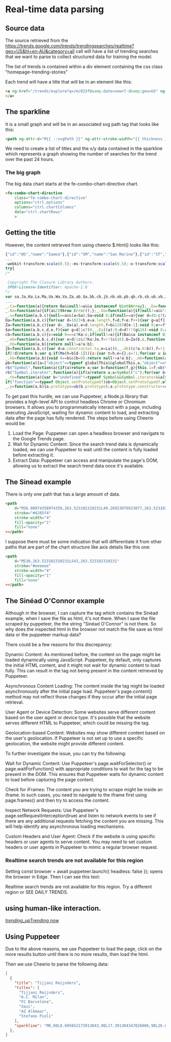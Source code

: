 # Real-time data parsing

## Source data

The source retrieved from the https://trends.google.com/trends/trendingsearches/realtime?geo=US&hl=en-AU&category=all call will have a list of trending searches that we want to parse to collect structured data for training the model.

The list of trends is contained within a div element containing the  css class "homepage-trending-stories"

Each trend will have a title that will be in an element like this:

```html
<a ng-href="/trends/explore?q=/m/023fb&amp;date=now+7-d&amp;geo=US" ng-attr-title="{{::titlePart.hoverMessage}}" track="['Trending Searches ' + ctrl.currentFeedItemType, 'click', 'item title: ' + titlePart.text]" href="/trends/explore?q=/m/023fb&amp;date=now+7-d&amp;geo=US" title="Explore Chelsea F.C.">Chelsea F.C.
</a>
```

## The sparkline

It is a small graph and will be in an associated svg path tag that looks like this:

```html
<path ng-attr-d="M{{ ::svgPath }}" ng-attr-stroke-width="{{ thickness }}" stroke="#4284f3" vector-effect="non-scaling-stroke" d="M0,98L8.695652173913043,98L17.391304347826086,98L26.08695652173913,99L34.78260869565217,99L43.47826086956522,99L52.17391304347826,99L60.86956521739131,99L69.56521739130434,97L78.26086956521739,96L86.95652173913044,95L95.65217391304348,96L104.34782608695652,95L113.04347826086956,95L121.73913043478262,95L130.43478260869566,94L139.1304347826087,93L147.82608695652172,93L156.52173913043478,91L165.2173913043478,87L173.91304347826087,45L182.6086956521739,0L191.30434782608697,24L200,6" stroke-width="2"></path>
```

We need to create a list of titles and the x/y data contained in the sparkline which represents a graph showing the number of searches for the trend over the past 24 hours.

### The big graph

The big data chart starts at the fe-combo-chart-directive chart.

```html
<fe-combo-chart-directive
    class="fe-combo-chart-directive"
    options="ctrl.options"
    columns="ctrl.chartColumns"
    data="ctrl.chartRows"
    >
```

## Getting the title

<div class="feed-item-header

<div class="details">
    <div class="details-top">
        <div class="title"

However, the content retrieved from using cheerio $.html() looks like this:

```js
{"id":"WS","name":"Samoa"},{"id":"SM","name":"San Marino"},{"id":"ST","name":"São Tomé \u0026 Príncipe"},{"id":"SA","name":"Saudi Arabia"},{"id":"SN","name":"Senegal"},{"id":"RS","name":"Serbia"},{"id":"SC","name":"Seychelles"},{"id":"SL","name":"Sierra Leone"},{"id":"SG","name":"Singapore"},{"id":"SX","name":"Sint Maarten"},{"id":"SK","name":"Slovakia"},{"id":"SI","name":"Slovenia"},{"id":"SB","name":"Solomon Islands"},{"id":"SO","name":"Somalia"},{"id":"ZA","name":"South Africa"},{"id":"GS","name":"South Georgia \u0026 South Sandwich Islands"},{"id":"KR","name":"South Korea"},{"id":"SS","name":"South Sudan"},{"id":"ES","name":"Spain"},{"id":"LK","name":"Sri Lanka"},{"id":"SH","name":"St Helena"},{"id":"PM","name":"St Pierre \u0026 Miquelon"},{"id":"BL","name":"St. Barthélemy"},{"id":"KN","name":"St. Kitts \u0026 Nevis"},{"id":"LC","name":"St. Lucia"},{"id":"MF","name":"St. Martin"},{"id":"VC","name":"St. Vincent \u0026 Grenadines"},{"id":"SD","name":"Sudan"},{"id":"SR","name":"Suriname"},{"id":"SJ","name":"Svalbard \u0026 Jan Mayen"},{"id":"SE","name":"Sweden"},{"id":"CH","name":"Switzerland"},{"id":"SY","name":"Syria"},{"id":"TW","name":"Taiwan"},{"id":"TJ","name":"Tajikistan"},{"id":"TZ","name":"Tanzania"},{"id":"TH","name":"Thailand"},{"id":"TL","name":"Timor-Leste"},{"id":"TG","name":"Togo"},{"id":"TK","name":"Tokelau"},{"id":"TO","name":"Tonga"},{"id":"TT","name":"Trinidad \u0026 Tobago"},{"id":"TN","name":"Tunisia"},{"id":"TR","name":"Türkiye"},{"id":"TM","name":"Turkmenistan"},{"id":"TC","name":"Turks \u0026 Caicos Islands"},{"id":"TV","name":"Tuvalu"},{"id":"UG","name":"Uganda"},{"id":"UA","name":"Ukraine"},{"id":"AE","name":"United Arab Emirates"},{"id":"GB","name":"United Kingdom"},{"id":"US","name":"United States"},{"id":"UY","name":"Uruguay"},{"id":"UM","name":"US Outlying Islands"},{"id":"VI","name":"US Virgin Islands"},{"id":"UZ","name":"Uzbekistan"},{"id":"VU","name":"Vanuatu"},{"id":"VA","name":"Vatican City"},{"id":"VE","name":"Venezuela"},{"id":"VN","name":"Vietnam"},{"id":"WF","name":"Wallis \u0026 Futuna"},{"id":"EH","name":"Western Sahara"},{"id":"YE","name":"Yemen"},{"id":"ZM","name":"Zambia"},{"id":"ZW","name":"Zimbabwe"}]; var localePicker = {"en_US":"English (United States)","en_GB":"English (United kingdom)","ar":"العربية","iw":"עברית","zh_CN":"中文（中国）","zh_TW":"中文（台灣）"}; var catPicker = [{"id":"all","name":"All categories"},{"id":"b","name":"Business"},{"id":"e","name":"Entertainment"},{"id":"m","name":"Health"},{"id":"t","name":"Sci/Tech"},{"id":"s","name":"Sports"},{"id":"h","name":"Top stories"}]; var weekPicker = [{"id":"2023-07-25","name":"Tue, 25 July"},{"id":"2023-07-24","name":"Mon, 24 July"},{"id":"2023-07-23","name":"Sun, 23 July"},{"id":"2023-07-22","name":"Sat, 22 July"},{"id":"2023-07-21","name":"Fri, 21 July"},{"id":"2023-07-20","name":"Thu, 20 July"},{"id":"2023-07-19","name":"Wed, 19 July"},{"id":"2023-07-18","name":"Tue, 18 July"},{"id":"2023-07-17","name":"Mon, 17 July"}]; var locale = 'en-AU'; var xsrfToken = "xsrfToken"; var analyticsAccount = 'UA-4401283-1'; var tagManagerAccount = 'G-VWZPXDNJJB'; var userEmail = ''; var gvizMapDomain = ''; var electionsPresidentStoryId = 'election2016'; var electionsVpStoryId = 'election2016vp'; var electionsTicketStoryId = 'election2016ticket'; var useTremoloTheme =  true ; var serpLinkInExplore =  true ; var serpLinkInFeeds =  true ; var uxrSurveyLink = ''; var uxrSurveyLinkSupportedLanguages = ''; var yearInSearchVideoEmbedUrls = {"2010":{"default":"https://www.youtube.com/embed/F0QXB5pw2qE"},"2011":{"default":"https://www.youtube.com/embed/SAIEamakLoY"},"2012":{"default":"https://www.youtube.com/embed/xY_MUB8adEQ"},"2013":{"default":"https://www.youtube.com/embed/Lv-sY_z8MNs"},"2014":{"default":"https://www.youtube.com/embed/DVwHCGAr_OE"},"2015":{"default":"https://www.youtube.com/embed/q7o7R5BgWDY"},"2016":{"default":"https://www.youtube.com/embed/KIViy7L_lo8","ID":"https://www.youtube.com/embed/3p4jGy5HTOc","RU":"https://www.youtube.com/embed/vYqn8bJbHgQ"},"2017":{"default":"https://www.youtube.com/embed/vI4LHl4yFuo","RU":"https://www.youtube.com/embed/5S70pF8TyDU"},"2018":{"default":"https://www.youtube.com/embed/6aFdEhEZQjE","ID":"https://www.youtube.com/embed/-yPJzReKuJ0","MY":"https://www.youtube.com/embed/ri0xR8LhQHY","PH":"https://www.youtube.com/embed/YejLxl8Tk2k","VN":"https://www.youtube.com/embed/e5x9hUuOkIo"},"2019":{"default":"https://www.youtube.com/embed/ZRCdORJiUgU","RU":"https://www.youtube.com/embed/n4MlDA5GYvk"},"2020":{"default":"https://www.youtube.com/embed/rokGy0huYEA","AU":"https://www.youtube.com/embed/yih2fQ14rPY","BE":"https://www.youtube.com/embed/Ho2039o9khs","BO":"https://www.youtube.com/embed/d5ZzM-4mF8w","BR":"https://www.youtube.com/embed/EeLO2gFDYqA","CL":"https://www.youtube.com/embed/d5ZzM-4mF8w","CO":"https://www.youtube.com/embed/d5ZzM-4mF8w","CR":"https://www.youtube.com/embed/d5ZzM-4mF8w","DK":"https://www.youtube.com/embed/UYDZH8rv0WI","DO":"https://www.youtube.com/embed/d5ZzM-4mF8w","EC":"https://www.youtube.com/embed/d5ZzM-4mF8w","FI":"https://www.youtube.com/embed/yDs2Chd8ut0","GB":"https://www.youtube.com/embed/0DHMhd3mZOk","GT":"https://www.youtube.com/embed/d5ZzM-4mF8w","HN":"https://www.youtube.com/embed/d5ZzM-4mF8w","ID":"https://www.youtube.com/embed/XZH9HcyAlng","JP":"https://www.youtube.com/embed/I-m7_BbBKGs","MX":"https://www.youtube.com/embed/d5ZzM-4mF8w","MY":"https://www.youtube.com/embed/V1Wp_QH1AhU","NI":"https://www.youtube.com/embed/d5ZzM-4mF8w","NL":"https://www.youtube.com/embed/q6apJhfnBGs","NO":"https://www.youtube.com/embed/olDEEz3Uuvg","NZ":"https://www.youtube.com/embed/6NWldBA6K-0","PA":"https://www.youtube.com/embed/d5ZzM-4mF8w","PE":"https://www.youtube.com/embed/d5ZzM-4mF8w","PH":"https://www.youtube.com/embed/HuhA3vH9jf0","PK":"https://www.youtube.com/embed/GmBSIfrvFLM","PR":"https://www.youtube.com/embed/d5ZzM-4mF8w","PY":"https://www.youtube.com/embed/d5ZzM-4mF8w","RU":"https://www.youtube.com/embed/5Y62GFwVszI","SE":"https://www.youtube.com/embed/nMGKjyGRRNs","SG":"https://www.youtube.com/embed/qvs5UEAvwBI","SV":"https://www.youtube.com/embed/d5ZzM-4mF8w","TH":"https://www.youtube.com/embed/YMvVwf6cRl8","UY":"https://www.youtube.com/embed/d5ZzM-4mF8w","VE":"https://www.youtube.com/embed/d5ZzM-4mF8w","VN":"https://www.youtube.com/embed/-G1zl73ZmFk"},"2021":{"default":"https://www.youtube.com/embed/EqboAI-Vk-U"},"2022":{"default":"https://www.youtube.com/embed/4WXs3sKu41I"}}; var yearInSearchBannerImgUrls = {"2010":"https://ssl.gstatic.com/trends_tpt/b7e45979ab40fcc915ac71069501a1a1f8c54fca5e1751a1ebe516cbd6f6dedb.jpg","2011":"https://ssl.gstatic.com/trends_tpt/3f83464030260902f3edc2ffa2c8605f5b32b8b046c24b93ba991ae15f57af8e.jpg","2012":"https://ssl.gstatic.com/trends_tpt/fc15f20135b8dcf340be16045c4867b56ea8405aca8638ce3a9fad0f4e78d5cb.jpg","2013":"https://ssl.gstatic.com/trends_tpt/1790c32da13cde1dbf4a55381068b9ae8a8f09835f7293b16cde3bbec732e891.jpg","2014":"https://ssl.gstatic.com/trends_tpt/2252cc735b40249b6339978ab538819c7c0c1147a10ebfb1fd70c6e46aed224c.jpg","2015":"https://www.gstatic.com/trends/yis/yis_2015_banner.jpg","2016":"https://ssl.gstatic.com/trends_tpt/8b0c5469689feed29f5ff671b0e8d53fec4d015e6746e9af2a381f78051d34be.jpg","2017":"https://ssl.gstatic.com/trends_tpt/299239c892498bb7b1043360f305ceb13b63e71be4fcdf59cdbf4e34a5d33e2d.jpg","2018":"https://ssl.gstatic.com/trends_tpt/6275fb1659df11865aff626758a02785c91751ea694797aba74cb17fe8042c0f.jpg","2019":"https://ssl.gstatic.com/trends_tpt/cea6a96340e9c7214f2b7b99a353273c2772dac066b106b5bd992caad5edebc0.jpg","2020":"https://ssl.gstatic.com/trends_tpt/cb5a640d8c866e926764f991b60fa2dbab5c74c65e7ede573766dd45a2066137.jpg","2021":"https://ssl.gstatic.com/trends_tpt/8b9ed6fbac0ced5c29034e008ab12340a7ea3b243167a02107264938f056e8d0.png","2022":"https://ssl.gstatic.com/trends_tpt/9241c8167d546d5636877134746ef5817af50458a3332f9cbc15778609a58a3e.jpg"}; var enableAdvancedComparison =  false ; var clientSideCacheStrategy = 'disabled'; var clientSideCacheDurationInMilliseconds =   3600000.0 ; var clientSideCacheBuildHash = '3349_RC01' || 'constant-resource-version'; var defaultGeo = 'KR'; var recaptchaSiteKey = '6LfnfJYaAAAAAGZJh3AZH1Xmkg7dIj3IP5-xz19W'; var enableRecaptcha =  true ; var enableRisingItemsByDefaultExperiment = true; CLOSURE_NO_DEPS = true; null </script><link href="https://fonts.googleapis.com/css?family=Roboto:100%2C300%2C400%2C500" rel="stylesheet" type="text/css" nonce="x5jv-wdgmnqNC7QVf1K9aA"><link href="https://fonts.googleapis.com/css?family=Roboto+Mono:500" rel="stylesheet" type="text/css" nonce="x5jv-wdgmnqNC7QVf1K9aA"><link href="https://fonts.googleapis.com/css?family=Heebo:100%2C300%2C400%2C500" rel="stylesheet" type="text/css" nonce="x5jv-wdgmnqNC7QVf1K9aA"><link href="https://fonts.googleapis.com/css?family=Google+Sans+Display:100%2C300%2C400%2C500" rel="stylesheet" nonce="x5jv-wdgmnqNC7QVf1K9aA"><link rel="stylesheet" type="text/css" href="https://ssl.gstatic.com/trends_nrtr/3349_RC01/css_bin.css" nonce="x5jv-wdgmnqNC7QVf1K9aA"><style rel="stylesheet" type="text/css" nonce="x5jv-wdgmnqNC7QVf1K9aA">.gb_hb:not(.gb_jd){font:13px/27px Roboto,Arial,sans-serif;z-index:986}@-webkit-keyframes gb__a{0%{opacity:0}50%{opacity:1}}@keyframes gb__a{0%{opacity:0}50%{opacity:1}}a.gb_la{border:none;color:#4285f4;cursor:default;font-weight:bold;outline:none;position:relative;text-align:center;text-decoration:none;text-transform:uppercase;white-space:nowrap;-moz-user-select:none;-ms-user-select:none;-webkit-user-select:none} 
...
-webkit-transform:scale(0.5);-ms-transform:scale(0.5);-o-transform:scale(0.5);transform:scale(0.5);-webkit-transform-origin:left 0;-webkit-transform-origin:left 0;-ms-transform-origin:left 0;-o-transform-origin:left 0;transform-origin:left 0}.gb_A .gb_6a::before{-webkit-transform:scale(scale(0.416666667));-webkit-transform:scale(scale(0.416666667));-ms-transform:scale(scale(0.416666667));-o-transform:scale(scale(0.416666667));transform:scale(scale(0.416666667))}}.gb_k:hover,.gb_k:focus{-webkit-box-shadow:0 1px 0 rgba(0,0,0,.15);-moz-box-shadow:0 1px 0 rgba(0,0,0,.15);box-shadow:0 1px 0 rgba(0,0,0,.15)}.gb_k:active{-webkit-box-shadow:inset 0 2px 0 rgba(0,0,0,.15);-moz-box-shadow:inset 0 2px 0 rgba(0,0,0,.15);box-shadow:inset 0 2px 0 rgba(0,0,0,.15)}.gb_k:active::after{background:rgba(0,0,0,.1);-webkit-border-radius:50%;-moz-border-radius:50%;border-radius:50%;content:"";display:block;height:100%}.gb_7a{cursor:pointer;line-height:40px;min-width:30px;opacity:.75;overflow:hidden;vertical-align:middle;text-overflow:ellipsis}.gb_d.gb_7a{width:auto}.gb_7a:hover,.gb_7a:focus{opacity:.85}.gb_8a .gb_7a,.gb_8a .gb_9a{line-height:26px}#gb#gb.gb_8a a.gb_7a,.gb_8a .gb_9a{font-size:11px;height:auto}.gb_ab{border-top:4px solid #000;border-left:4px dashed transparent;border-right:4px dashed transparent;display:inline-block;margin-left:6px;opacity:.75;vertical-align:middle}.gb_Ha:hover .gb_ab{opacity:.85}.gb_Ea>.gb_b{padding:3px 3px 3px 4px}.gb_bb.gb_2a{color:#fff}.gb_y .gb_7a,.gb_y .gb_ab{opacity:1}#gb#gb.gb_y.gb_y a.gb_7a,#gb#gb .gb_y.gb_y a.gb_7a{color:#fff}.gb_y.gb_y .gb_ab{border-top-color:#fff;opacity:1}.gb_T .gb_k:hover,.gb_y .gb_k:hover,.gb_T .gb_k:focus,.gb_y .gb_k:focus{-webkit-box-shadow:0 1px 0 rgba(0,0,0,.15),0 1px 2px rgba(0,0,0,.2);-moz-box-shadow:0 1px 0 rgba(0,0,0,.15),0 1px 2px rgba(0,0,0,.2);box-shadow:0 1px 0 rgba(0,0,0,.15),0 1px 2px rgba(0,0,0,.2)}.gb_cb .gb_b,.gb_db .gb_b{position:absolute;right:1px}.gb_b.gb_x,.gb_eb.gb_x,.gb_Ha.gb_x{-webkit-flex:0 1 auto;-webkit-box-flex:0;-moz-box-flex:0;-ms-flex:0 1 auto;flex:0 1 auto}.gb_fb.gb_gb .gb_7a{width:30px!important}.gb_j{height:40px;position:absolute;right:-5px;top:-5px;width:40px}.gb_hb .gb_j,.gb_ib .gb_j{right:0;top:0}.gb_b .gb_d{padding:4px}.gb_n{display:none}sentinel{}</style><script type="text/javascript" src="https://www.gstatic.com/charts/loader.js" nonce="IEdSlq0v_eCsWwIgg9eMjA"></script><script type="text/javascript" src="https://ssl.gstatic.com/trends_nrtr/3349_RC01/third_parties_min.js" nonce="IEdSlq0v_eCsWwIgg9eMjA"></script><script type="text/javascript" src="https://ajax.googleapis.com/ajax/libs/angular_material/1.1.0-rc4/angular-material.min.js" nonce="IEdSlq0v_eCsWwIgg9eMjA"></script><link href="https://fonts.googleapis.com/icon?family=Material+Icons+Extended" rel="stylesheet" nonce="x5jv-wdgmnqNC7QVf1K9aA"><link href="https://fonts.googleapis.com/icon?family=Google+Material+Icons" rel="stylesheet" nonce="x5jv-wdgmnqNC7QVf1K9aA"><script async="" defer="" src="//www.google.com/insights/consumersurveys/async_survey?site=ynkoxcwrpztmeiz7uor4o7bd54" nonce="IEdSlq0v_eCsWwIgg9eMjA"></script><script type="text/javascript" src="https://ssl.gstatic.com/trends_nrtr/3349_RC01/trends__en_au.js" nonce="IEdSlq0v_eCsWwIgg9eMjA"></script><script type="text/javascript" nonce="IEdSlq0v_eCsWwIgg9eMjA">;this.gbar_={CONFIG:[[[0,"www.gstatic.com","og.qtm.en_US.LOF-_SR_9oM.es5.O","co.kr","en","60",0,[4,2,"","","","548603857","0"],null,"BNO-ZIaSHbOGseMPzfa3IA",null,0,"og.qtm.zqNqQyS89K8.L.X.O","AA2YrTubZvrOeMnz8IvxIXc1wDm-q0tgxA","AA2YrTuD7dgTGdPUKOOtG2UyAzJVDNLFbQ","",2,1,200,"KOR",null,null,"60","60",1],null,[1,0.1000000014901161,2,1],[1,0.001000000047497451,1],[0,0,0,null,"","","","",0,0,0],[0,0,"",1,0,0,0,0,0,0,null,0,0,null,0,0,null,null,0,0,0,"","","","","","",null,0,0,0,0,0,null,null,null,"rgba(32,33,36,1)","transparent",1,0,1,null,null,1,0,0],null,null,["1","gci_91f30755d6a6b787dcc2a4062e6e9824.js","googleapis.client:gapi.iframes","","en"],null,null,null,null,["m;/_/scs/abc-static/_/js/k=gapi.gapi.en.hh2Jqle7bK0.O/d=1/rs=AHpOoo-jeiq7uVLkyqJvSohFtUkaGjEuyg/m=__features__","https://apis.google.com","","","","",null,1,"es_plusone_gc_20230704.0_p0","en",null,0],[0.009999999776482582,"co.kr","60",[null,"","0",null,1,5184000,null,null,"",null,null,null,null,null,0,null,0,null,1,0,0,0,null,null,0,0,null,0,0,0,0,0],null,null,null,0,null,null,["5061451","google\\.(com|ru|ca|by|kz|com\\.mx|com\\.tr)$",1]],[1,1,null,27043,60,"KOR","en","548603857.0",8,0.009999999776482582,0,0,null,null,null,null,"",null,null,null,"BNO-ZIaSHbOGseMPzfa3IA",0,0,0,null,2,5,"sd",39,0,0,0,0,1],[[null,null,null,"https://www.gstatic.com/og/_/js/k=og.qtm.en_US.LOF-_SR_9oM.es5.O/rt=j/m=qabr,q_dnp,qapid,q_dg/exm=qaaw,qadd,qaid,qein,qhaw,qhba,qhbr,qhch,qhga,qhid,qhin/d=1/ed=1/rs=AA2YrTubZvrOeMnz8IvxIXc1wDm-q0tgxA"]]]],};this.gbar_=this.gbar_||{};(function(_){var window=this;
try{
/*

 Copyright The Closure Library Authors.
 SPDX-License-Identifier: Apache-2.0
*/
var sa,Ja,Ka,La,Ma,Ua,Wa,Va,Za,ab,$a,bb,cb,jb,nb,ob,pb,qb,rb,sb,ub,vb,zb;_.aa=function(a,b){if(Error.captureStackTrace)Error.captureStackTrace(this,_.aa);else{var c=Error().stack;c&&(this.stack=c)}a&&(this.message=String(a));void 0!==b&&(this.cause=b)};
...
_.Ca=function(a){return Ba&&null!=a&&a instanceof Uint8Array};_.Da=function(a){return Array.prototype.slice.call(a)};_.Ga=function(a){var b=(0,_.Ea)(a);1!==(b&1)&&(Object.isFrozen(a)&&(a=_.Da(a)),(0,_.Fa)(a,b|1));return a};_.Ia=function(a){(0,_.Ha)(a,1);return a};Ja=function(a,b){(0,_.Fa)(b,(a|0)&-51)};Ka=function(a,b){(0,_.Fa)(b,(a|18)&-41)};La=function(a){a=a>>10&1023;return 0===a?536870912:a};Ma=function(a){return null!==a&&"object"===typeof a&&!Array.isArray(a)&&a.constructor===Object};
_.Na=function(a){if(a&2)throw Error();};_.Oa=function(a){if(null!=a&&"string"!==typeof a)throw Error();return a};_.Pa=function(a){return null==a||"string"===typeof a?a:void 0};_.Ra=function(a,b,c){var d=!1;if(null!=a&&"object"===typeof a&&!(d=Array.isArray(a))&&a.He===Qa)return a;if(d){var e=d=(0,_.Ea)(a);0===e&&(e|=c&16);e|=c&2;e!==d&&(0,_.Fa)(a,e);return new b(a)}};_.Ta=function(a,b){Sa=b;a=new a(b);Sa=void 0;return a};
_.v=function(a,b,c){null==a&&(a=Sa);Sa=void 0;if(null==a){var d=48;c?(a=[c],d|=256):a=[];b&&(d=d&-1047553|(b&1023)<<10)}else{if(!Array.isArray(a))throw Error();d=(0,_.Ea)(a);if(d&32)return a;d|=32;if(c&&(d|=256,c!==a[0]))throw Error();a:{c=a;var e=c.length;if(e){var f=e-1,g=c[f];if(Ma(g)){d|=128;b=(d>>8&1)-1;e=f-b;1024<=e&&(Ua(c,b,g),e=1023);d=d&-1047553|(e&1023)<<10;break a}}b&&(g=(d>>8&1)-1,b=Math.max(b,e-g),1024<b&&(Ua(c,g,{}),d|=128,b=1023),d=d&-1047553|(b&1023)<<10)}}(0,_.Fa)(a,d);return a};
Ua=function(a,b,c){for(var d=1023+b,e=a.length,f=d;f<e;f++){var g=a[f];null!=g&&g!==c&&(c[f-b]=g)}a.length=d+1;a[d]=c};Wa=function(a,b){return Va(b)};Va=function(a){switch(typeof a){case "number":return isFinite(a)?a:String(a);case "boolean":return a?1:0;case "object":if(a&&!Array.isArray(a)){if(_.Ca(a))return _.Aa(a);if("function"==typeof _.Xa&&a instanceof _.Xa)return a.fh()}}return a};
Za=function(a,b,c){var d=_.Da(a),e=d.length,f=b&128?d[e-1]:void 0;e+=f?-1:0;for(b=b&256?1:0;b<e;b++)d[b]=c(d[b]);if(f){b=d[b]={};for(var g in f)b[g]=c(f[g])}(a=_.Ya?a[_.Ya]:void 0)&&(d[_.Ya]=_.Da(a));return d};ab=function(a,b,c,d,e,f){if(null!=a){if(Array.isArray(a))a=e&&0==a.length&&(0,_.Ea)(a)&1?void 0:f&&(0,_.Ea)(a)&2?a:$a(a,b,c,void 0!==d,e,f);else if(Ma(a)){var g={},h;for(h in a)g[h]=ab(a[h],b,c,d,e,f);a=g}else a=b(a,d);return a}};
$a=function(a,b,c,d,e,f){var g=d||c?(0,_.Ea)(a):0;d=d?!!(g&16):void 0;a=_.Da(a);for(var h=0;h<a.length;h++)a[h]=ab(a[h],b,c,d,e,f);c&&c(g,a);return a};bb=function(a){return a.He===Qa?a.toJSON():Va(a)};
cb=function(a,b,c){c=void 0===c?Ka:c;if(null!=a){if(Ba&&a instanceof Uint8Array)return b?a:new Uint8Array(a);if(Array.isArray(a)){var d=(0,_.Ea)(a);if(d&2)return a;if(b&&!(d&32)&&(d&16||0===d))return(0,_.Fa)(a,d|18),a;a=$a(a,cb,d&4?Ka:c,!0,!1,!0);b=(0,_.Ea)(a);b&4&&b&2&&Object.freeze(a);return a}a.He===Qa&&(b=a.H,c=(0,_.db)(b),a=c&2?a:_.eb(a,b,c,!0));return a}};
_.eb=function(a,b,c,d){var e=d||c&2?Ka:Ja,f=!!(c&16);b=Za(b,c,function(g){return cb(g,f,e)});(0,_.Ha)(b,16|(d?2:0));return _.Ta(a.constructor,b)};_.fb=function(a){var b=a.H,c=(0,_.db)(b);return c&2?_.eb(a,b,c,!1):a};_.gb=function(a,b,c,d,e){var f=La(b);if(c>=f||e){e=b;if(b&128)f=a[a.length-1];else{if(null==d)return;f=a[f+((b>>8&1)-1)]={};e|=128}f[c]=d;e&=-513;e!==b&&(0,_.Fa)(a,e)}else a[c+((b>>8&1)-1)]=d,b&128&&(d=a[a.length-1],c in d&&delete d[c]),b&512&&(0,_.Fa)(a,b&-513)};
_.hb=function(a,b){return null!=a?a:b};
jb=function(a,b,c){var d=a.constructor.ta,e=La((0,_.db)(c?a.H:b)),f=!1;if(d){if(!c){b=_.Da(b);var g;if(b.length&&Ma(g=b[b.length-1]))for(f=0;f<d.length;f++)if(d[f]>=e){Object.assign(b[b.length-1]={},g);break}f=!0}e=b;c=!c;g=(0,_.db)(a.H);a=La(g);g=(g>>8&1)-1;for(var h,l,m=0;m<d.length;m++)if(l=d[m],l<a){l+=g;var n=e[l];null==n?e[l]=c?_.ib:_.Ia([]):c&&n!==_.ib&&_.Ga(n)}else h||(n=void 0,e.length&&Ma(n=e[e.length-1])?h=n:e.push(h={})),n=h[l],null==h[l]?h[l]=c?_.ib:_.Ia([]):c&&n!==_.ib&&_.Ga(n)}d=b.length;
if(!d)return b;var q;if(Ma(h=b[d-1])){a:{var t=h;e={};c=!1;for(var u in t)a=t[u],Array.isArray(a)&&a!=a&&(c=!0),null!=a?e[u]=a:c=!0;if(c){for(var z in e){t=e;break a}t=null}}t!=h&&(q=!0);d--}for(;0<d;d--){h=b[d-1];if(null!=h)break;var P=!0}if(!q&&!P)return b;var Q;f?Q=b:Q=Array.prototype.slice.call(b,0,d);b=Q;f&&(b.length=d);t&&b.push(t);return b};_.w=function(a,b){return null!=a?!!a:!!b};_.x=function(a,b){void 0==b&&(b="");return null!=a?a:b};
_.kb=function(a,b){void 0==b&&(b=0);return null!=a?a:b};_.mb=function(a,b){for(var c,d,e=1;e<arguments.length;e++){d=arguments[e];for(c in d)a[c]=d[c];for(var f=0;f<lb.length;f++)c=lb[f],Object.prototype.hasOwnProperty.call(d,c)&&(a[c]=d[c])}};nb=function(a){var b=0;return function(){return b<a.length?{done:!1,value:a[b++]}:{done:!0}}};ob="function"==typeof Object.defineProperties?Object.defineProperty:function(a,b,c){if(a==Array.prototype||a==Object.prototype)return a;a[b]=c.value;return a};
pb=function(a){a=["object"==typeof globalThis&&globalThis,a,"object"==typeof window&&window,"object"==typeof self&&self,"object"==typeof global&&global];for(var b=0;b<a.length;++b){var c=a[b];if(c&&c.Math==Math)return c}throw Error("a");};qb=pb(this);rb=function(a,b){if(b)a:{var c=qb;a=a.split(".");for(var d=0;d<a.length-1;d++){var e=a[d];if(!(e in c))break a;c=c[e]}a=a[a.length-1];d=c[a];b=b(d);b!=d&&null!=b&&ob(c,a,{configurable:!0,writable:!0,value:b})}};
rb("Symbol",function(a){if(a)return a;var b=function(f,g){this.i=f;ob(this,"description",{configurable:!0,writable:!0,value:g})};b.prototype.toString=function(){return this.i};var c="jscomp_symbol_"+(1E9*Math.random()>>>0)+"_",d=0,e=function(f){if(this instanceof e)throw new TypeError("b");return new b(c+(f||"")+"_"+d++,f)};return e});
rb("Symbol.iterator",function(a){if(a)return a;a=Symbol("c");for(var b="Array Int8Array Uint8Array Uint8ClampedArray Int16Array Uint16Array Int32Array Uint32Array Float32Array Float64Array".split(" "),c=0;c<b.length;c++){var d=qb[b[c]];"function"===typeof d&&"function"!=typeof d.prototype[a]&&ob(d.prototype,a,{configurable:!0,writable:!0,value:function(){return sb(nb(this))}})}return a});sb=function(a){a={next:a};a[Symbol.iterator]=function(){return this};return a};
_.tb=function(a){var b="undefined"!=typeof Symbol&&Symbol.iterator&&a[Symbol.iterator];if(b)return b.call(a);if("number"==typeof a.length)return{next:nb(a)};throw Error("d`"+String(a));};ub="function"==typeof Object.create?Object.create:function(a){var b=function(){};b.prototype=a;return new b};
if("function"==typeof Object.setPrototypeOf)vb=Object.setPrototypeOf;else{var wb;a:{var xb={a:!0},yb={};try{yb.__proto__=xb;wb=yb.a;break a}catch(a){}wb=!1}vb=wb?function(a,b){a.__proto__=b;if(a.__proto__!==b)throw new TypeError("e`"+a);return a}:null}zb=vb;
_.y=function(a,b){a.prototype=ub(b.prototype);a.prototype.constructor=a;if(zb)zb(a,b);else for(var c in b)if("prototype"!=c)if(Object.defineProperties){var d=Object.getOwnPropertyDescriptor(b,c);d&&Object.defineProperty(a,c,d)}else a[c]=b[c];a.U=b.prototype};
```

To get past this hurdle, we can use Puppeteer, a Node.js library that provides a high-level API to control headless Chrome or Chromium browsers. It allows you to programmatically interact with a page, including executing JavaScript, waiting for dynamic content to load, and extracting data after the page has fully rendered.  The steps before using Cheerio would be:

1. Load the Page: Puppeteer can open a headless browser and navigate to the Google Trends page.
2. Wait for Dynamic Content: Since the search trend data is dynamically loaded, we can use Puppeteer to wait until the content is fully loaded before extracting it.
3. Extract Data: Puppeteer can access and manipulate the page's DOM, allowing us to extract the search trend data once it's available.


## The Sinead example

There is only one path that has a large amount of data.

```html
<path
    d="M36.08974358974359,263.523102310231L49.26923076923077,263.523102310231L62.44871794871795,263.523102310231L75.62820512820512,263.523102310231L88.8076923076923,263.523102310231L101.98717948717949,263.523102310231L115.16666666666666,263.523102310231L128.34615384615384,263.523102310231L141.52564102564102,263.523102310231L154.7051282051282,263.523102310231L167.8846153846154,263.523102310231L181.06410256410257,263.523102310231L194.24358974358972,263.523102310231L207.4230769230769,263.523102310231L220.6025641025641,263.523102310231L233.78205128205127,263.523102310231L246.96153846153845,263.523102310231L260.14102564102564,263.523102310231L273.3205128205128,263.523102310231L286.5,263.523102310231L299.6794871794872,263.523102310231L312.85897435897436,263.523102310231L326.03846153846155,263.523102310231L339.21794871794873,263.523102310231L352.39743589743586,263.523102310231L365.57692307692304,263.523102310231L378.7564102564102,263.523102310231L391.9358974358974,263.523102310231L405.1153846153846,263.523102310231L418.29487179487177,263.523102310231L431.47435897435895,263.523102310231L444.65384615384613,263.523102310231L457.8333333333333,263.523102310231L471.0128205128205,263.523102310231L484.1923076923077,263.523102310231L497.37179487179486,263.523102310231L510.55128205128204,263.523102310231L523.7307692307693,113.35808580858088L536.9102564102564,32.5"
    stroke="#4285f4"
    stroke-width="4"
    fill-opacity="1"
    fill="none"
></path>
```

I suppose there must be some indication that will differentiate it from other paths that are part of the chart structure like axis details like this one:

```html
<path
    d="M530,263.523102310231L543,263.523102310231"
    stroke="#eeeeee"
    stroke-width="4"
    fill-opacity="1"
    fill="none"
></path>
```

## The Sinéad O'Connor example

Although in the browser, I can capture the tag which contains the Sinéad example, when I save the file as html, it's not there.  When I save the file scraped by puppeteer, the the string "Sinéad O'Connor" is not there.  So why does the inspected html in the browser not match the file save as html data or the puppeteer markup data?

There could be a few reasons for this discrepancy:

Dynamic Content: As mentioned before, the content on the page might be loaded dynamically using JavaScript. Puppeteer, by default, only captures the initial HTML content, and it might not wait for dynamic content to load fully. This can result in the <md-content> tag not being present in the content retrieved by Puppeteer.

Asynchronous Content Loading: The content inside the <md-content> tag might be loaded asynchronously after the initial page load. Puppeteer's page.content() method may not reflect those changes if they occur after the initial page retrieval.

User Agent or Device Detection: Some websites serve different content based on the user agent or device type. It's possible that the website serves different HTML to Puppeteer, which could be missing the <md-content> tag.

Geolocation-based Content: Websites may show different content based on the user's geolocation. If Puppeteer is not set up to use a specific geolocation, the website might provide different content.

To further investigate the issue, you can try the following:

Wait for Dynamic Content: Use Puppeteer's page.waitForSelector() or page.waitForFunction() with appropriate conditions to wait for the <md-content> tag to be present in the DOM. This ensures that Puppeteer waits for dynamic content to load before capturing the page content.

Check for iFrames: The content you are trying to scrape might be inside an iframe. In such cases, you need to navigate to the iframe first using page.frames() and then try to access the content.

Inspect Network Requests: Use Puppeteer's page.setRequestInterception(true) and listen to network events to see if there are any additional requests fetching the content you are missing. This will help identify any asynchronous loading mechanisms.

Custom Headers and User Agent: Check if the website is using specific headers or user agents to serve content. You may need to set custom headers or user agents in Puppeteer to mimic a regular browser request.

### Realtime search trends are not available for this region

Setting const browser = await puppeteer.launch({ headless: false }); opens the browser in Edge.  Then I can see this text:

Realtime search trends are not available for this region. Try a different region or SEE DAILY TRENDS.

## using human-like interaction.

<a href="https://trends.google.com/trends/trendingsearches/daily?geo=KR&amp;hl=en-US" class="MCs1Pd UbEQCe VfPpkd-rymPhb-ibnC6b VfPpkd-rymPhb-ibnC6b-OWXEXe-SfQLQb-M1Soyc-Bz112c VfPpkd-rymPhb-ibnC6b-OWXEXe-SfQLQb-Woal0c-RWgCYc" jsaction="keydown:RDtNu; keyup:JdS61c; focusin:MeMJlc; focusout:bkTmIf;mousedown:teoBgf; mouseup:NZPHBc; mouseenter:SKyDAe; mouseleave:xq3APb; touchstart:jJiBRc; touchmove:kZeBdd; touchend:VfAz8; change:uOgbud;" role="menuitem" aria-label="Trending now Link" tabindex="-1"><span class="VfPpkd-rymPhb-pZXsl"></span><span class="VfPpkd-rymPhb-KkROqb" aria-hidden="true"><i class="google-material-icons VfPpkd-rymPhb-Abojl" aria-hidden="true" data-mt="8F6486BF-D2A5-410E-91C9-E13489332881">trending_up</i></span><span class="VfPpkd-rymPhb-Gtdoyb" aria-hidden="true"><span class="VfPpkd-rymPhb-fpDzbe-fmcmS" jsname="K4r5Ff">Trending now</span></span></a>

## Using Puppeteer

Due to the above reasons, we use Puppeteer to load the page, click on the more results button until there is no more results, then load the html.

Then we use Cheerio to parse the following data:

```json
[
  {
    "title": "Tijjani Reijnders",
    "titles": [
      "Tijjani Reijnders",
      "A.C. Milan",
      "FC Barcelona",
      "Xavi",
      "AZ Alkmaar",
      "Stefano Pioli"
    ],
    "sparkline": "M0,98L8.695652173913043,98L17.391304347826086,98L26.08695652173913,99L34.78260869565217,99L43.47826086956522,99L52.17391304347826,99L60.86956521739131,99L69.56521739130434,99L78.26086956521739,99L86.95652173913044,99L95.65217391304348,99L104.34782608695652,99L113.04347826086956,98L121.73913043478262,98L130.43478260869566,98L139.1304347826087,98L147.82608695652172,97L156.52173913043478,96L165.2173913043478,95L173.91304347826087,93L182.6086956521739,89L191.30434782608697,46L200,0"
  },
]
```
